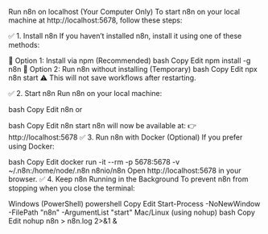 Run n8n on localhost (Your Computer Only)
To start n8n on your local machine at http://localhost:5678, follow these steps:

✅ 1. Install n8n
If you haven’t installed n8n, install it using one of these methods:

🔹 Option 1: Install via npm (Recommended)
bash
Copy
Edit
npm install -g n8n
🔹 Option 2: Run n8n without installing (Temporary)
bash
Copy
Edit
npx n8n start
⚠️ This will not save workflows after restarting.

✅ 2. Start n8n
Run n8n on your local machine:

bash
Copy
Edit
n8n
or

bash
Copy
Edit
n8n start
n8n will now be available at:
👉 http://localhost:5678
✅ 3. Run n8n with Docker (Optional)
If you prefer using Docker:

bash
Copy
Edit
docker run -it --rm -p 5678:5678 -v ~/.n8n:/home/node/.n8n n8nio/n8n
Open http://localhost:5678 in your browser.
✅ 4. Keep n8n Running in the Background
To prevent n8n from stopping when you close the terminal:

Windows (PowerShell)
powershell
Copy
Edit
Start-Process -NoNewWindow -FilePath "n8n" -ArgumentList "start"
Mac/Linux (using nohup)
bash
Copy
Edit
nohup n8n > n8n.log 2>&1 &
